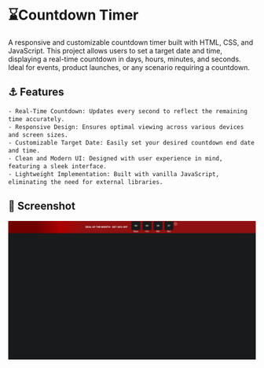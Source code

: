 
# :hourglass:Countdown Timer

A responsive and customizable countdown timer built with HTML, CSS, and JavaScript. This project allows users to set a target date and time, displaying a real-time countdown in days, hours, minutes, and seconds. Ideal for events, product launches, or any scenario requiring a countdown.

## :anchor: Features

	- Real-Time Countdown: Updates every second to reflect the remaining time accurately.
	- Responsive Design: Ensures optimal viewing across various devices and screen sizes.
	- Customizable Target Date: Easily set your desired countdown end date and time.
	- Clean and Modern UI: Designed with user experience in mind, featuring a sleek interface.
	- Lightweight Implementation: Built with vanilla JavaScript, eliminating the need for external libraries.
  

## :japan: Screenshot

![count-down-timer](/assets/images/count-down-timer.png)

